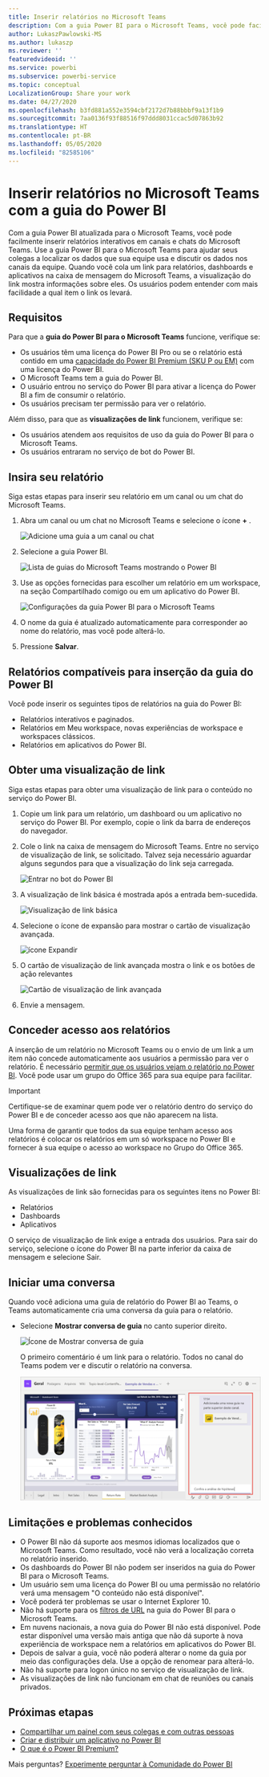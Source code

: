 ```yaml
---
title: Inserir relatórios no Microsoft Teams
description: Com a guia Power BI para o Microsoft Teams, você pode facilmente inserir relatórios interativos em canais e chats.
author: LukaszPawlowski-MS
ms.author: lukaszp
ms.reviewer: ''
featuredvideoid: ''
ms.service: powerbi
ms.subservice: powerbi-service
ms.topic: conceptual
LocalizationGroup: Share your work
ms.date: 04/27/2020
ms.openlocfilehash: b3fd881a552e3594cbf2172d7b88bbbf9a13f1b9
ms.sourcegitcommit: 7aa0136f93f88516f97ddd8031ccac5d07863b92
ms.translationtype: HT
ms.contentlocale: pt-BR
ms.lasthandoff: 05/05/2020
ms.locfileid: "82585106"
---
```

# <a name="embed-reports-in-microsoft-teams-with-the-power-bi-tab"></a>Inserir relatórios no Microsoft Teams com a guia do Power BI

Com a guia Power BI atualizada para o Microsoft Teams, você pode facilmente inserir relatórios interativos em canais e chats do Microsoft Teams. Use a guia Power BI para o Microsoft Teams para ajudar seus colegas a localizar os dados que sua equipe usa e discutir os dados nos canais da equipe.  Quando você cola um link para relatórios, dashboards e aplicativos na caixa de mensagem do Microsoft Teams, a visualização do link mostra informações sobre eles. Os usuários podem entender com mais facilidade a qual item o link os levará.

## <a name="requirements"></a>Requisitos

Para que a **guia do Power BI para o Microsoft Teams** funcione, verifique se:

- Os usuários têm uma licença do Power BI Pro ou se o relatório está contido em uma [capacidade do Power BI Premium (SKU P ou EM)](service-premium-what-is.md) com uma licença do Power BI.
- O Microsoft Teams tem a guia do Power BI.
- O usuário entrou no serviço do Power BI para ativar a licença do Power BI a fim de consumir o relatório.
- Os usuários precisam ter permissão para ver o relatório.

Além disso, para que as **visualizações de link** funcionem, verifique se:
- Os usuários atendem aos requisitos de uso da guia do Power BI para o Microsoft Teams.
- Os usuários entraram no serviço de bot do Power BI. 


## <a name="embed-your-report"></a>Insira seu relatório

Siga estas etapas para inserir seu relatório em um canal ou um chat do Microsoft Teams.

1. Abra um canal ou um chat no Microsoft Teams e selecione o ícone **+** .

    ![Adicione uma guia a um canal ou chat](media/service-embed-report-microsoft-teams/service-embed-report-microsoft-teams-add.png)

2. Selecione a guia Power BI.

    ![Lista de guias do Microsoft Teams mostrando o Power BI](media/service-embed-report-microsoft-teams/service-embed-report-microsoft-teams-tab.png)

3. Use as opções fornecidas para escolher um relatório em um workspace, na seção Compartilhado comigo ou em um aplicativo do Power BI.

    ![Configurações da guia Power BI para o Microsoft Teams](media/service-embed-report-microsoft-teams/service-embed-report-microsoft-teams-tab-settings.png)

4. O nome da guia é atualizado automaticamente para corresponder ao nome do relatório, mas você pode alterá-lo. 

5. Pressione **Salvar**.

## <a name="supported-reports-for-embedding-the-power-bi-tab"></a>Relatórios compatíveis para inserção da guia do Power BI
Você pode inserir os seguintes tipos de relatórios na guia do Power BI:

- Relatórios interativos e paginados.
- Relatórios em Meu workspace, novas experiências de workspace e workspaces clássicos.
- Relatórios em aplicativos do Power BI.

## <a name="get-a-link-preview"></a>Obter uma visualização de link

Siga estas etapas para obter uma visualização de link para o conteúdo no serviço do Power BI.

1. Copie um link para um relatório, um dashboard ou um aplicativo no serviço do Power BI. Por exemplo, copie o link da barra de endereços do navegador.

2. Cole o link na caixa de mensagem do Microsoft Teams. Entre no serviço de visualização de link, se solicitado. Talvez seja necessário aguardar alguns segundos para que a visualização do link seja carregada.

    ![Entrar no bot do Power BI](media/service-embed-report-microsoft-teams/service-teams-link-preview-sign-in-needed.png)

3. A visualização de link básica é mostrada após a entrada bem-sucedida.

    ![Visualização de link básica](media/service-embed-report-microsoft-teams/service-teams-link-preview-basic.png)

4. Selecione o ícone de expansão para mostrar o cartão de visualização avançada.

    ![ícone Expandir](media/service-embed-report-microsoft-teams/service-teams-link-preview-expand-icon.png)

5. O cartão de visualização de link avançada mostra o link e os botões de ação relevantes

    ![Cartão de visualização de link avançada](media/service-embed-report-microsoft-teams/service-teams-link-preview-nice-card.png)

6. Envie a mensagem.



## <a name="grant-access-to-reports"></a>Conceder acesso aos relatórios

A inserção de um relatório no Microsoft Teams ou o envio de um link a um item não concede automaticamente aos usuários a permissão para ver o relatório. É necessário [permitir que os usuários vejam o relatório no Power BI](service-share-dashboards.md). Você pode usar um grupo do Office 365 para sua equipe para facilitar. 

> [!IMPORTANT]
> Certifique-se de examinar quem pode ver o relatório dentro do serviço do Power BI e de conceder acesso aos que não aparecem na lista.

Uma forma de garantir que todos da sua equipe tenham acesso aos relatórios é colocar os relatórios em um só workspace no Power BI e fornecer à sua equipe o acesso ao workspace no Grupo do Office 365.

## <a name="link-previews"></a>Visualizações de link 

As visualizações de link são fornecidas para os seguintes itens no Power BI:
- Relatórios
- Dashboards
- Aplicativos

O serviço de visualização de link exige a entrada dos usuários. Para sair do serviço, selecione o ícone do Power BI na parte inferior da caixa de mensagem e selecione Sair.

## <a name="start-a-conversation"></a>Iniciar uma conversa

Quando você adiciona uma guia de relatório do Power BI ao Teams, o Teams automaticamente cria uma conversa da guia para o relatório. 

- Selecione **Mostrar conversa de guia** no canto superior direito.

    ![Ícone de Mostrar conversa de guia](media/service-embed-report-microsoft-teams/power-bi-teams-conversation-icon.png)

    O primeiro comentário é um link para o relatório. Todos no canal do Teams podem ver e discutir o relatório na conversa.

    ![Conversa de guia](media/service-embed-report-microsoft-teams/power-bi-teams-conversation-tab.png)

## <a name="known-issues-and-limitations"></a>Limitações e problemas conhecidos

- O Power BI não dá suporte aos mesmos idiomas localizados que o Microsoft Teams. Como resultado, você não verá a localização correta no relatório inserido.
- Os dashboards do Power BI não podem ser inseridos na guia do Power BI para o Microsoft Teams.
- Um usuário sem uma licença do Power BI ou uma permissão no relatório verá uma mensagem "O conteúdo não está disponível".
- Você poderá ter problemas se usar o Internet Explorer 10. <!--You can look at the [browsers support for Power BI](consumer/end-user-browsers.md) and for [Office 365](https://products.office.com/office-system-requirements#Browsers-section). -->
- Não há suporte para os [filtros de URL](service-url-filters.md) na guia do Power BI para o Microsoft Teams.
- Em nuvens nacionais, a nova guia do Power BI não está disponível. Pode estar disponível uma versão mais antiga que não dá suporte à nova experiência de workspace nem a relatórios em aplicativos do Power BI. 
- Depois de salvar a guia, você não poderá alterar o nome da guia por meio das configurações dela. Use a opção de renomear para alterá-lo.
- Não há suporte para logon único no serviço de visualização de link.
- As visualizações de link não funcionam em chat de reuniões ou canais privados.

## <a name="next-steps"></a>Próximas etapas
- [Compartilhar um painel com seus colegas e com outras pessoas](service-share-dashboards.md)  
- [Criar e distribuir um aplicativo no Power BI](service-create-distribute-apps.md)  
- [O que é o Power BI Premium?](service-premium-what-is.md)

Mais perguntas? [Experimente perguntar à Comunidade do Power BI](https://community.powerbi.com/)

